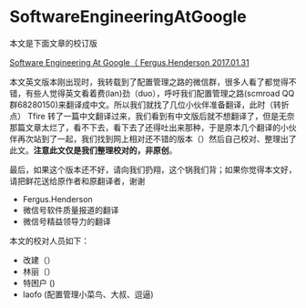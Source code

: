 # SoftwareEngineeringAtGoogle

本文是下面文章的校订版

[Software Engineering At Google（ Fergus.Henderson 2017.01.31](https://github.com/laofo/SoftwareEngineeringAtGoogle/blob/master/SoftwareEngineeringAtGoogle_by_Fergus.Henderson.2017.01.31.pdf)

本文英文版本刚出现时，我转载到了配置管理之路的微信群，很多人看了都觉得不错，有些人觉得英文看着费(lan)劲（duo），呼吁我们配置管理之路(scmroad QQ群68280150)来翻译成中文。所以我们就找了几位小伙伴准备翻译，此时（转折点） Tfire 转了一篇中文翻译过来，我们看到有中文版后就不想翻译了，但是无奈那篇文章太烂了，看不下去，看下去了还得吐出来那种，于是原本几个翻译的小伙伴再次站到了一起，我们找到网上相对还不错的版本（）然后自己校对、整理出了此文。**注意此文仅是我们整理校对的，非原创**。

最后，如果这个版本还不好，请向我们扔翔，这个锅我们背；如果你觉得本文好，请把鲜花送给原作者和原翻译者，谢谢

- Fergus.Henderson
- 微信号软件质量报道的翻译
- 微信号精益领导力的翻译

本文的校对人员如下：
- 改建（）
- 林丽（）
- 特困户 ()
- laofo (配置管理小菜鸟、大叔、逗逼)
